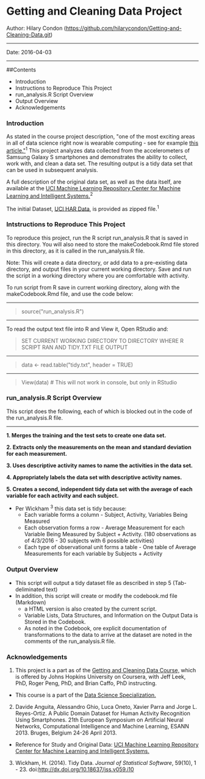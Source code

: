 Getting and Cleaning Data Project
====================================
Author: Hilary Condon  (https://github.com/hilarycondon/Getting-and-Cleaning-Data.git)
***
Date: 2016-04-03
***

##Contents
* Introduction
* Instructions to Reproduce This Project
* run_analysis.R Script Overview
* Output Overview
* Acknowledgements

### Introduction

As stated in the course project description, "one of the most exciting areas in all of data science right now is wearable computing - see for example [this article."](http://www.insideactivitytracking.com/data-science-activity-tracking-and-the-battle-for-the-worlds-top-sports-brand/)<sup>1</sup> This project analyzes data collected from the accelerometers of Samsung Galaxy S smartphones and demonstrates the ability to collect, work with, and clean a data set. The resulting output is a tidy data set that can be used in subsequent analysis.

A full description of the original data set, as well as the data itself, are available at the [UCI Machine Learning Repository Center for Machine Learning and Intelligent Systems.](http://archive.ics.uci.edu/ml/datasets/Human+Activity+Recognition+Using+Smartphones)<sup>2</sup>

The initial Dataset, [UCI HAR Data](http://d396qusza40orc.cloudfront.net/getdata%2Fprojectfiles%2FUCI%20HAR%20Dataset.zip), is provided as zipped file.<sup>1</sup>



### Intstructions to Reproduce This Project

To reproduce this project, run the R script run_analysis.R that is saved in this directory. 
You will also need to store the makeCodebook.Rmd file stored in this directory, as it is called in the run_analysis.R file.

Note: This will create a data directory, or add data to a pre-existing data directory, and output files in your
current working directory. Save and run the script in a working directory where you are comfortable with activity.

To run script from R save in current working directory, along with the makeCodebook.Rmd file,  and use the code below: 
***
> source("run_analysis.R")
***
To read the output text file into R and View it, Open RStudio and: 
> SET CURRENT WORKING DIRECTORY TO DIRECTORY WHERE R SCRIPT RAN AND TIDY.TXT FILE OUTPUT
***
> data <- read.table("tidy.txt", header = TRUE) 
***
> View(data) # This will not work in console, but only in RStudio

### run_analysis.R Script Overview

This script does the following, each of which is blocked out in the code of the run_analysis.R file. 
***
**1. Merges the training and the test sets to create one data set.**
  
**2. Extracts only the measurements on the mean and standard deviation for each measurement.**
  
**3. Uses descriptive activity names to name the activities in the data set.**
  
**4. Appropriately labels the data set with descriptive activity names.**
  
**5. Creates a second, independent tidy data set with the average of each variable for each activity and each subject.**
  + Per Wickham <sup>3</sup> this data set is tidy because:
    *  Each variable forms a column - Subject, Activity, Variables Being Measured
    *  Each observation forms a row - Average Measurement for each Variable Being Measured by Subject + Activity. (180 observations as of 4/3/2016 - 30 subjects with 6 possible activities)
    *  Each type of observational unit forms a table - One table of Average Measurements for each variable by Subjects + Activity

### Output Overview
  * This script will output a tidy dataset file as described in step 5 (Tab-deliminated text)
  * In addition, this script will create or modify the codebook.md file (Markdown) 
    + a HTML version is also created by the current script.  
    + Variable Lists, Data Structures, and Information on the Output Data is Stored in the Codebook.
    + As noted in the Codebook, ore explicit documentation of transformations to the data to arrive at the dataset are noted in the comments of the run_analysis.R file. 

### Acknowledgements
1. This project is a part as of the [Getting and Cleaning Data Course,](https://www.coursera.org/learn/data-cleaning/) which is offered by Johns Hopkins University on Coursera, with Jeff Leek, PhD, Roger Peng, PhD, and Brian Caffo, PhD instructing.
  + This course is a part of the [Data Science Specialization.](http://www.coursera.org/specializations/jhu-data-science)
2. Davide Anguita, Alessandro Ghio, Luca Oneto, Xavier Parra and Jorge L. Reyes-Ortiz. A Public Domain Dataset for Human Activity Recognition Using Smartphones. 21th European Symposium on Artificial Neural Networks, Computational Intelligence and Machine Learning, ESANN 2013. Bruges, Belgium 24-26 April 2013. 
  + Reference for Study and Original Data: [UCI Machine Learning Repository Center for Machine Learning and Intelligent Systems.](http://archive.ics.uci.edu/ml/datasets/Human+Activity+Recognition+Using+Smartphones)
3. Wickham, H. (2014). Tidy Data. *Journal of Statistical Software*, 59(10), 1 - 23. doi:http://dx.doi.org/10.18637/jss.v059.i10
